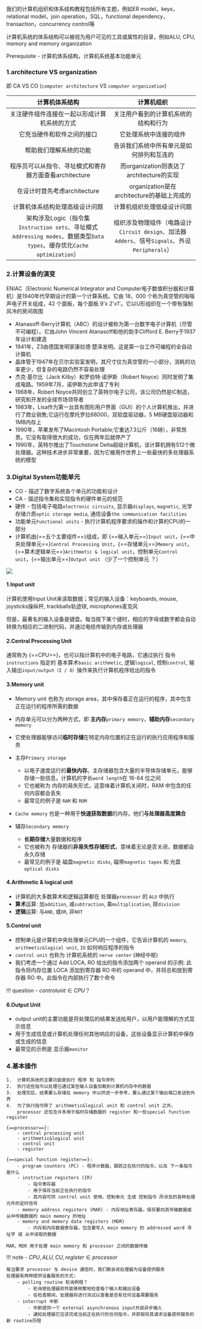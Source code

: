 
我们的计算机组织和体系结构教程包括所有主题，例如ER model，keys，relational model，join operation，SQL，functional dependency，transaction，concurrency control等

计算机系统的体系结构可以被视为用户可见的工具或属性的目录，例如ALU, CPU, memory and memory organization

Prerequisite - 计算机体系结构，计算机系统基本功能单元

###  ###

### 1.architecture VS organization ###

即 CA VS CO (`computer architecture` VS `computer organization`)

|计算机体系结构 |计算机组织|
|:-:|:-:|
|关注硬件组件连接在一起以形成计算机系统的方式   |关注用户看到的计算机系统的结构和行为|
|它充当硬件和软件之间的接口   |它处理系统中连接的组件|
|帮助我们理解系统的功能 	|告诉我们系统中所有单元是如何排列和互连的|
|程序员可以从指令、寻址模式和寄存器方面查看architecture       |而organization则表达了architecture的实现|
|在设计时首先考虑architecture   |organization是在architecture的基础上完成的|
|计算机体系结构处理高级设计问题       |计算机组织处理低级设计问题|
|架构涉及Logic（指令集 `Instruction sets`、寻址模式`Addressing modes`、数据类型`Data types`、缓存优化`Cache optimization`）   |组织涉及物理组件（电路设计`Circuit design`、加法器`Adders`、信号`Signals`、外设`Peripherals`）|

### 2.计算设备的演变 ###

ENIAC（Electronic Numerical Integrator and Computer电子数值积分器和计算机）是1940年代早期设计的第一个计算系统。它由 18，000 个称为真空管的嗡嗡声电子开关组成，42 个面板，每个面板 9'x 2'x1'。它以U形组织在一个带有强制风冷的房间周围

- Atanasoff-Berry计算机（ABC）的设计被称为第一台数字电子计算机（尽管不可编程）。它由John Vincent Atanasoff和他的助手Clifford E. Berry于1937年设计和建造
- 1941年，Z3由德国发明家康拉德·楚泽发明。这是第一台工作可编程的全自动计算机
- 晶体管于1947年在贝尔实验室发明，其尺寸仅为真空管的一小部分，消耗的功率更少，但复杂的电路仍然不容易处理
- 杰克·基尔比（Jack Kilby）和罗伯特·诺伊斯（Robert Noyce）同时发明了集成电路。1959年7月，诺伊斯为此申请了专利
- 1968年，Robert Noyce共同创立了英特尔电子公司，该公司仍然是IC制造，研究和开发的全球市场领导者
- 1983年，Lisa作为第一台具有图形用户界面（GUI）的个人计算机推出，并进行了商业销售;它运行在摩托罗拉68000，双软盘驱动器，5 MB硬盘驱动器和1MB内存上
- 1990年，苹果发布了Macintosh Portable;它重达7.3公斤（16磅），非常昂贵。它没有取得很大的成功，仅在两年后就停产了
- 1990年，英特尔推出了Touchstone Delta超级计算机，该计算机拥有512个微处理器。这种技术进步非常重要，因为它被用作世界上一些最快的多处理器系统的模型


### 3.Digital System功能单元 ###

- CO - 描述了数字系统各个单元的功能和设计
- CA - 描述指令集和实现指令的硬件单元的规范
- 硬件 - 包括电子电路`electronic circuits`, 显示器`displays`, `magnetic`, 光学存储介质`optic storage media`, 通信设备`the communication facilities`
- 功能单元`Functional units` - 执行计算机程序要求的操作和计算的CPU的一部分
- 计算机由{==五个主要组件==}组成，即 {==输入单元==}`Input unit`，{==中央处理单元==}`Central Processing Unit`，{==存储单元==}`Memory unit`，{==算术逻辑单元==}`Arithmetic & logical unit`，控制单元`Control unit`，{==输出单元==}`Output unit` （少了一个控制单元 ？）


![](https://static.javatpoint.com/tutorial/coa/images/functional-units-of-digital-system.png)


#### 1.Input unit ####

计算机使用Input Unit来读取数据；常见的输入设备：keyboards, mouse, joysticks操纵杆, trackballs轨迹球, microphones麦克风

但是，最著名的输入设备是键盘。每当按下某个键时，相应的字母或数字都会自动转换为相应的二进制代码，并通过电缆传输到内存或处理器

#### 2.Central Processing Unit ####

通常称为 {==CPU==}，也可以指计算机中的电子电路，它通过执行 指令`instructions` 指定的 基本算术`basic arithmetic`, 逻辑`logical`, 控制`control`, 输入输出`input/output（I / O）`操作来执行计算机程序给出的指令

#### 3.Memory unit ####

- Memory unit 也称为 storage area，其中保存着正在运行的程序，其中包含正在运行的程序所需的数据
- 内存单元可以分为两种方式，即 **主内存**`primary memory`，**辅助内存**`secondary memory`
- 它使处理器能够访问**临时存储**在特定内存位置的正在运行的执行应用程序和服务

- 主存`Primary storage`
	- 以电子速度运行的**最快内存**。主存储器包含大量的半导体存储单元，能够存储一些信息。计算机的字长`word length`在 16-64 位之间
	- 它也被称为 内存的易失形式，这意味着计算机关闭时，RAM 中包含的任何内容都会丢失
	- 最常见的例子是 `RAM` 和 `ROM`
- `Cache memory` 也是一种用于**快速获取数据**的内存。他们**与处理器高度耦合**
- 辅存`Secondary memory`
	- **长期存储**大量数据和程序
	- 它也被称为 存储器的**非易失性存储形式**，意味着无论是否关闭，数据都会永久存储
	- 最常见的例子是 磁盘`magnetic disks`, 磁带`magnetic tapes` 和 光盘`optical disks`

#### 4.Arithmetic & logical unit ####

- 计算机的大多数算术和逻辑运算都在 处理器`processor` 的 `ALU` 中执行
- **算术**运算: 加`addition`, 减`subtraction`, 乘`multiplication`, 除`division`
- **逻辑**运算: 与`AND`, 或`OR`, 非`NOT`

#### 5.Control unit ####

- 控制单元是计算机中央处理单元CPU的一个组件，它告诉计算机的 `memory`, `arithmetic&logical unit`, `IO` 如何响应程序的指令
- `control unit` 也称为 计算机系统的 `nerve center` (神经中枢)
- 我们考虑一个通过 Add LOCA, RO 给出的指令添加两个 operand 的示例: 此指令将内存位置 LOCA 添加到寄存器 RO 中的 operand 中，并将总和放到寄存器 RO 中。此指令在内部执行了数个命令

!!! question
	- $control unit \in CPU$？

#### 6.Output Unit ####

- output unit的主要功能是将处理后的结果发送给用户，以用户能理解的方式显示信息
- 用于生成信息或计算机处理任何其他响应的设备，这些设备显示计算机中保存或生成的信息
- 最常见的示例是 显示器`monitor`


### 4.基本操作 ###

```
1.	计算机系统的主要功能是执行 程序 和 指令序列
2.	执行这些指令以处理已通过某些输入设备加载到计算机内存中的数据
3.	处理完后，结果要么存储在 memory 中以供进一步参考，要么通过某个输出端口发送到外界
4.	为了执行指令除了 arithmetic&logical unit 和 control unit 之外，
	processor 还包含许多用于临时存储数据的 register 和一些special function register
```

```
{==processor==}:
	- central processing unit
	- arithmetic&logical unit
	- control unit
	- register

{==special function register==}:
	- program counters (PC) - 程序计数器，跟踪正在执行的指令，以及 下一条指令是什么
	- instruction registers (IR)
		- 指令寄存器
		- 用于保存当前正在执行的指令
		- 其内容可供 control unit 使用，控制单元 生成 控制指令 所涉及的各种处理元件的定时信号
	- memory address registers (MAR) - 内存地址寄存器，保存要向其传输数据或从中传输数据的 main memory 的地址
	- memory and memory data registers (MDR)
		- 内存和内存数据寄存器，包含要写入 main memory 的 addressed word 寻址字 或 从中读取的数据

MAR，MDR 用于处理 main memory 和 processor 之间的数据传输

```

!!! note
	- $CPU, ALU, CU, register \in processor$


```
每当要求 processor 与 device 通信时，我们都会说处理器为设备提供服务
处理器有两种提供设备服务的方式:
	- polling routine 轮询例程？
		- 轮询使处理器软件能够频繁地检查每个输入和输出设备
		- 在检查期间，处理器将进行测试以查看是否有任何设备需要服务
	- interrupt 中断
		- 中断提供一个 external asynchronous input外部异步输入
		- 通知处理器它应该完成当前正在执行的任何指令，并获取将其请求设备提供服务的新 routine历程
```
